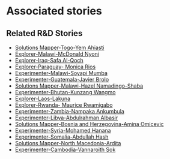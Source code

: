 # Associated stories

<!-- !!DO NOT REMOVE!! start autogenerated hyperlinks -->
## Related R&D Stories
- [Solutions Mapper\-Togo\-Yem Ahiasti](/RnD-Archive/stories/?doc=SolutionMappers_TGO)
- [Explorer\-Malawi\-McDonald Nyoni](/RnD-Archive/stories/?doc=Explorers_MWI)
- [Explorer\-Iraq\-Safa Al\-Qoch](/RnD-Archive/stories/?doc=Explorers_IRQ)
- [Explorer\-Paraguay\- Monica Rios](/RnD-Archive/stories/?doc=Explorers_PRY)
- [Experimenter-Malawi-Soyapi Mumba](/RnD-Archive/stories/?doc=Experimenters_MWI)
- [Experimenter-Guatemala-Javier Brolo](/RnD-Archive/stories/?doc=Experimenters_GTM)
- [Solutions Mapper-Malawi-Hazel Namadingo-Shaba](/RnD-Archive/stories/?doc=SolutionMappers_MWI)
- [Experimenter-Bhutan-Kunzang Wangmo](/RnD-Archive/stories/?doc=Experimenters_BTN)
- [Explorer\-Laos\-Lakuna](/RnD-Archive/stories/?doc=Explorers_LAO)
- [Explorer\-Rwanda\- Maurice Rwamigabo](/RnD-Archive/stories/?doc=Explorers_RWA)
- [Experimenter-Zambia-Nampaka Ankumbula](/RnD-Archive/stories/?doc=Experimenters_ZMB)
- [Experimenter-Libya-Abdulrahman Albasir](/RnD-Archive/stories/?doc=Experimenters_LBY)
- [Solutions Mapper-Bosnia and Herzegovina-Amina Omicevic](/RnD-Archive/stories/?doc=SolutionMappers_BIH)
- [Experimenter-Syria-Mohamed Hanana](/RnD-Archive/stories/?doc=Experimenters_SYR)
- [Experimenter-Somalia-Abdullah Hash](/RnD-Archive/stories/?doc=Experimenters_SOM)
- [Solutions Mapper-North Macedonia-Ardita](/RnD-Archive/stories/?doc=SolutionMappers_MKD)
- [Experimenter-Cambodia-Vannaroith Sok](/RnD-Archive/stories/?doc=Experimenters_KHM)
<!-- !!DO NOT REMOVE!! end autogenerated hyperlinks -->